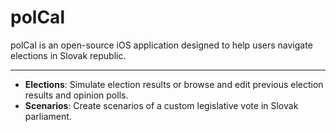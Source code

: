 # polCal

polCal is an open-source iOS application designed to help users navigate elections in Slovak republic.

---

- **Elections**: Simulate election results or browse and edit previous election results and opinion polls.
- **Scenarios**: Create scenarios of a custom legislative vote in Slovak parliament.
